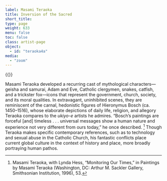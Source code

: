 ```yaml
---
label: Masami Teraoka
title: Inversion of the Sacred
short_title:
type: page
weight: 633
menu: false
toc: false
class: artist-page
object:
  - id: "teraoka4a"
media:
  - "zoom"
---
```

{{<q-figure id="teraoka4a">}}

Masami Teraoka developed a recurring cast of mythological characters—geisha and samurai, Adam and Eve, Catholic clergymen, snakes, catfish, and a trickster fox—icons that represent the government, church, society, and its moral qualities. In extravagant, uninhibited scenes, they are reminiscent of the carnal, hedonistic figures of Hieronymus Bosch (ca. 1450–1516), whose elaborate depictions of daily life, religion, and allegory Teraoka compares to the *ukiyo-e* artists he admires. “Bosch’s paintings are forceful \[and\] timeless . . . universal messages show a human nature and experience not very different from ours today,” he once described. [^1] Though Teraoka makes specific contemporary references, such as to technology and sexual abuse in the Catholic Church, his fantastic conflicts place current global culture in the context of history and place, more broadly portraying human pathos.

[^1]: Masami Teraoka, with Lynda Hess, “Monitoring Our Times,” in Paintings by Masami Teraoka (Washington, DC: Arthur M. Sackler Gallery, Smithsonian Institution, 1996), 53.
